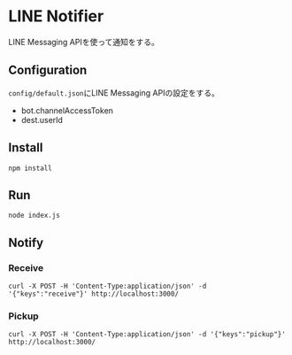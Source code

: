 # LINE Notifier
LINE Messaging APIを使って通知をする。

## Configuration
`config/default.json`にLINE Messaging APIの設定をする。

* bot.channelAccessToken
* dest.userId

## Install
```
npm install
```

## Run
```
node index.js
```

## Notify
### Receive
```
curl -X POST -H 'Content-Type:application/json' -d '{"keys":"receive"}' http://localhost:3000/
```
### Pickup
```
curl -X POST -H 'Content-Type:application/json' -d '{"keys":"pickup"}' http://localhost:3000/
```


